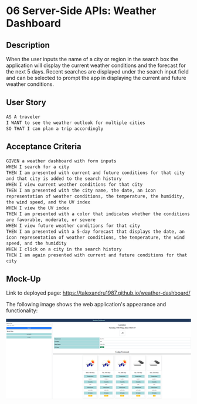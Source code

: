 # 06 Server-Side APIs: Weather Dashboard

## Description

When the user inputs the name of a city or region in the search box the application will display the current weather conditions and the forecast for the next 5 days. Recent searches are displayed under the search input field and can be selected to prompt the app in displaying the current and future weather conditions.

## User Story

```
AS A traveler
I WANT to see the weather outlook for multiple cities
SO THAT I can plan a trip accordingly
```

## Acceptance Criteria

```
GIVEN a weather dashboard with form inputs
WHEN I search for a city
THEN I am presented with current and future conditions for that city and that city is added to the search history
WHEN I view current weather conditions for that city
THEN I am presented with the city name, the date, an icon representation of weather conditions, the temperature, the humidity, the wind speed, and the UV index
WHEN I view the UV index
THEN I am presented with a color that indicates whether the conditions are favorable, moderate, or severe
WHEN I view future weather conditions for that city
THEN I am presented with a 5-day forecast that displays the date, an icon representation of weather conditions, the temperature, the wind speed, and the humidity
WHEN I click on a city in the search history
THEN I am again presented with current and future conditions for that city
```

## Mock-Up

Link to deployed page: https://talexandru1987.github.io/weather-dashboard/

The following image shows the web application's appearance and functionality:

![Mock-up](./assets/img/weather-dashboard.png)

